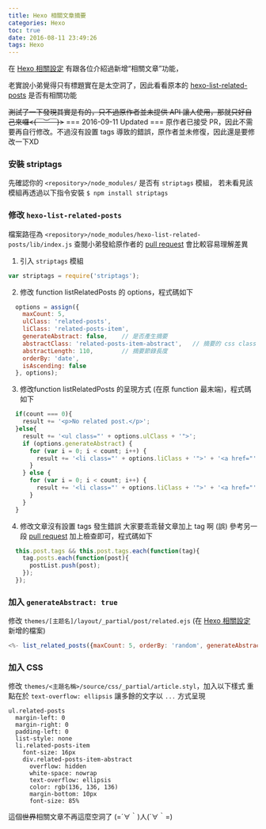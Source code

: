 ```yaml
---
title: Hexo 相關文章摘要
categories: Hexo
toc: true
date: 2016-08-11 23:49:26
tags: Hexo
---
```

在 [Hexo 相關設定](/blog/2016/08/09/hexo-configuration/#加入相關文章) 有跟各位介紹過新增“相關文章”功能，

老實說小弟覺得只有標題實在是太空洞了，因此看看原本的 [hexo-list-related-posts](https://github.com/nkmk/hexo-list-related-posts) 是否有相關功能

~~測試了一下發現其實是有的，只不過原作者並未提供 API 讓人使用，那就只好自己來囉<(￣︶￣)>~~
=== 2016-09-11 Updated ===
原作者已接受 PR，因此不需要再自行修改。不過沒有設置 tags 導致的錯誤，原作者並未修復，因此還是要修改一下XD

### 安裝 striptags
先確認你的 `<repository>/node_modules/` 是否有 `striptags` 模組，
若未看見該模組再透過以下指令安裝
`$ npm install striptags`

### 修改 `hexo-list-related-posts`
檔案路徑為 `<repository>/node_modules/hexo-list-related-posts/lib/index.js`
查閱小弟發給原作者的 [pull request](https://github.com/nkmk/hexo-list-related-posts/pull/3/commits/80e9739cb525f9907881d243bd04b90f6a2264d0#diff-1) 會比較容易理解差異
1. 引入 `striptags` 模組
```js
var striptags = require('striptags');
```
2. 修改 function listRelatedPosts 的 options，程式碼如下
```js
  options = assign({
    maxCount: 5,
    ulClass: 'related-posts',
    liClass: 'related-posts-item',
    generateAbstract: false,    // 是否產生摘要
    abstractClass: 'related-posts-item-abstract',   // 摘要的 css class
    abstractLength: 110,        // 摘要節錄長度
    orderBy: 'date',
    isAscending: false
  }, options);
```
3. 修改function listRelatedPosts 的呈現方式 (在原 function 最末端)，程式碼如下
```js
  if(count === 0){
    result += '<p>No related post.</p>';
  }else{
    result += '<ul class="' + options.ulClass + '">';
    if (options.generateAbstract) {
      for (var i = 0; i < count; i++) {
        result += '<li class="' + options.liClass + '">' + '<a href="' + root + postList[i].path + '">' + postList[i].title + '</a><div class="' + options.abstractClass + '">' + striptags(postList[i].content).substring(0, options.abstractLength) + '</div></li>';
      }
    } else {
      for (var i = 0; i < count; i++) {
        result += '<li class="' + options.liClass + '">' + '<a href="' + root + postList[i].path + '">' + postList[i].title + '</a></li>';
      }
    }
  }
```
4. 修改文章沒有設置 tags 發生錯誤
大家要乖乖替文章加上 tag 啊 (誤)
參考另一段 [pull request](https://github.com/nkmk/hexo-list-related-posts/pull/2/files) 加上檢查即可，程式碼如下
```js
  this.post.tags && this.post.tags.each(function(tag){
    tag.posts.each(function(post){
      postList.push(post);
    });
  });
```

### 加入 `generateAbstract: true`
修改 `themes/[主题名]/layout/_partial/post/related.ejs`  (在 [Hexo 相關設定](/blog/2016/08/09/hexo-configuration/#加入相關文章) 新增的檔案)
```js
<%- list_related_posts({maxCount: 5, orderBy: 'random', generateAbstract: true}) %>
```

### 加入 CSS
修改 `themes/<主題名稱>/source/css/_partial/article.styl`，加入以下樣式
重點在於 `text-overflow: ellipsis` 讓多餘的文字以 `...` 方式呈現
```styl
ul.related-posts
  margin-left: 0
  margin-right: 0
  padding-left: 0
  list-style: none
  li.related-posts-item
    font-size: 16px
    div.related-posts-item-abstract
      overflow: hidden
      white-space: nowrap
      text-overflow: ellipsis
      color: rgb(136, 136, 136)
      margin-bottom: 10px
      font-size: 85%
```

這個~~世界~~相關文章不再這麼空洞了 (=´∀｀)人(´∀｀=)
